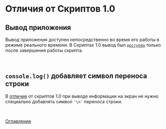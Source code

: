 # Отличия от Скриптов 1.0

<a name="asyncOutput"></a>
## Вывод приложения

Вывод приложения доступен непосредственно во время его работы в режиме реального времени. В Скриптах 1.0 вывод был [`доступен`](https://github.com/optimacros/scripts_documentation/blob/main/appendix/constraints.md#syncOutput) только после завершения работы скрипта.

&nbsp;

<a name="lineBreak"></a>
## `console.log()` добавляет символ переноса строки

В [отличие](https://github.com/optimacros/scripts_documentation/blob/main/appendix/constraints.md#noLineBreak) от скриптов 1.0 при выводе информации на экран не нужно специально добавлять символ `'\n'` переноса строки.

&nbsp;

[Оглавление](../README.md)
